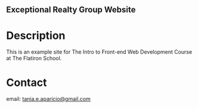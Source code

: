 Exceptional Realty Group Website
---

# Description

This is an example site for The Intro to Front-end Web Development Course at The Flatiron School.

# Contact

email: tania.e.aparicio@gmail.com
 
